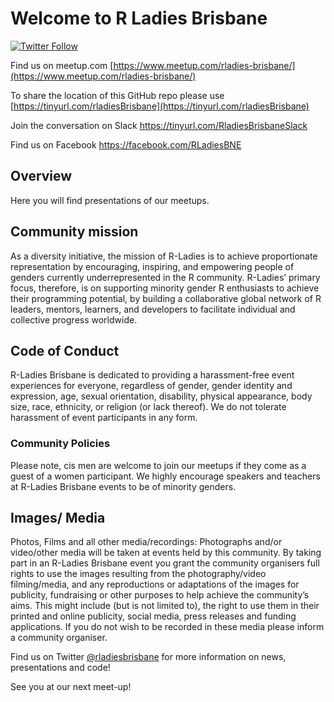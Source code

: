 # Welcome to R Ladies Brisbane


[![Twitter Follow](https://img.shields.io/twitter/follow/RLadiesBrisbane.svg?style=social)](https://twitter.com/RLadiesBrisbane)

Find us on meetup.com [https://www.meetup.com/rladies-brisbane/](https://www.meetup.com/rladies-brisbane/)

To share the location of this GitHub repo please use [https://tinyurl.com/rladiesBrisbane](https://tinyurl.com/rladiesBrisbane)

Join the conversation on Slack https://tinyurl.com/RladiesBrisbaneSlack

Find us on Facebook https://facebook.com/RLadiesBNE

## Overview

Here you will find presentations of our meetups.

## Community mission

As a diversity initiative, the mission of R-Ladies is to achieve proportionate representation by encouraging, inspiring, and empowering people of genders currently underrepresented in the R community. R-Ladies’ primary focus, therefore, is on supporting minority gender R enthusiasts to achieve their programming potential, by building a collaborative global network of R leaders, mentors, learners, and developers to facilitate individual and collective progress worldwide.

## Code of Conduct

R-Ladies Brisbane is dedicated to providing a harassment-free event experiences for everyone, regardless of gender, gender identity and expression, age, sexual orientation, disability, physical appearance, body size, race, ethnicity, or religion (or lack thereof). We do not tolerate harassment of event participants in any form. 

### Community Policies

Please note, cis men are welcome to join our meetups if they come as a guest of a women participant. We highly encourage speakers and teachers at R-Ladies Brisbane events to be of minority genders.

## Images/ Media

Photos, Films and all other media/recordings: Photographs and/or video/other media will be taken at events held by this community. By taking part in an R-Ladies Brisbane event you grant the community organisers full rights to use the images resulting from the photography/video filming/media, and any reproductions or adaptations of the images for publicity, fundraising or other purposes to help achieve the community’s aims. This might include (but is not limited to), the right to use them in their printed and online publicity, social media, press releases and funding applications. If you do not wish to be recorded in these media please inform a community organiser.

Find us on Twitter [@rladiesbrisbane](https://twitter.com/RLadiesBrisbane) for more information on news, presentations and code!

See you at our next meet-up!
